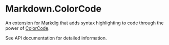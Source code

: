 # Markdown.ColorCode

An extension for [Markdig](https://github.com/xoofx/markdig) that adds syntax highlighting to code through the power of [ColorCode](https://github.com/CommunityToolkit/ColorCode-Universal).

See API documentation for detailed information.
